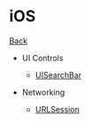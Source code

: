 # iOS

[Back](../../index.md)

- UI Controls
  - [UISearchBar](./ui/searbar.md)

- Networking
  - [URLSession](./networking/urlsession.md)

